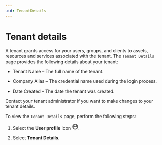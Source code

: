 ```yaml
---
uid: TenantDetails
---
```


# Tenant details

A tenant grants access for your users, groups, and clients to assets, resources and services associated with the tenant. The `Tenant Details` page provides the following details about your tenant:

- Tenant Name – The full name of the tenant.

- Company Alias – The credential name used during the login process.

- Date Created – The date the tenant was created.

Contact your tenant administrator if you want to make changes to your tenant details.

To view the `Tenant Details` page, perform the following steps:

1. Select the **User profile** icon ![Card view](images/profile-icon.png).

2. Select **Tenant Details**.

